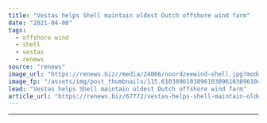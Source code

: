 ```yaml
---
title: "Vestas helps Shell maintain oldest Dutch offshore wind farm"
date: "2021-04-08"
tags: 
  - offshore wind
  - shell
  - vestas
  - renews
source: "renews"
image_url: "https://renews.biz//media/24866/noordzeewind-shell.jpg?mode=crop&width=770&heightratio=0.6103896103896103896103896104&slimmage=true"
image_fp: "/assets/img/post_thumbnails/115.6103896103896103896103896104&slimmage=true"
lead: "Vestas helps Shell maintain oldest Dutch offshore wind farm"
article_url: "https://renews.biz/67772/vestas-helps-shell-maintain-oldest-dutch-offshore-wind-farm/"
---
```


---
